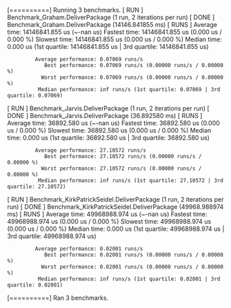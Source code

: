 [==========] Running 3 benchmarks.
[ RUN      ] Benchmark_Graham.DeliverPackage (1 run, 2 iterations per run)
[     DONE ] Benchmark_Graham.DeliverPackage (14146.841855 ms)
[   RUNS   ]        Average time: 14146841.855 us (~-nan us)
                    Fastest time: 14146841.855 us (0.000 us / 0.000 %)
                    Slowest time: 14146841.855 us (0.000 us / 0.000 %)
                     Median time: 0.000 us (1st quartile: 14146841.855 us | 3rd quartile: 14146841.855 us)

             Average performance: 0.07069 runs/s
                Best performance: 0.07069 runs/s (0.00000 runs/s / 0.00000 %)
               Worst performance: 0.07069 runs/s (0.00000 runs/s / 0.00000 %)
              Median performance: inf runs/s (1st quartile: 0.07069 | 3rd quartile: 0.07069)

[ RUN      ] Benchmark_Jarvis.DeliverPackage (1 run, 2 iterations per run)
[     DONE ] Benchmark_Jarvis.DeliverPackage (36.892580 ms)
[   RUNS   ]        Average time: 36892.580 us (~-nan us)
                    Fastest time: 36892.580 us (0.000 us / 0.000 %)
                    Slowest time: 36892.580 us (0.000 us / 0.000 %)
                     Median time: 0.000 us (1st quartile: 36892.580 us | 3rd quartile: 36892.580 us)

             Average performance: 27.10572 runs/s
                Best performance: 27.10572 runs/s (0.00000 runs/s / 0.00000 %)
               Worst performance: 27.10572 runs/s (0.00000 runs/s / 0.00000 %)
              Median performance: inf runs/s (1st quartile: 27.10572 | 3rd quartile: 27.10572)

[ RUN      ] Benchmark_KirkPatrickSeidel.DeliverPackage (1 run, 2 iterations per run)
[     DONE ] Benchmark_KirkPatrickSeidel.DeliverPackage (49968.988974 ms)
[   RUNS   ]        Average time: 49968988.974 us (~-nan us)
                    Fastest time: 49968988.974 us (0.000 us / 0.000 %)
                    Slowest time: 49968988.974 us (0.000 us / 0.000 %)
                     Median time: 0.000 us (1st quartile: 49968988.974 us | 3rd quartile: 49968988.974 us)

             Average performance: 0.02001 runs/s
                Best performance: 0.02001 runs/s (0.00000 runs/s / 0.00000 %)
               Worst performance: 0.02001 runs/s (0.00000 runs/s / 0.00000 %)
              Median performance: inf runs/s (1st quartile: 0.02001 | 3rd quartile: 0.02001)

[==========] Ran 3 benchmarks.